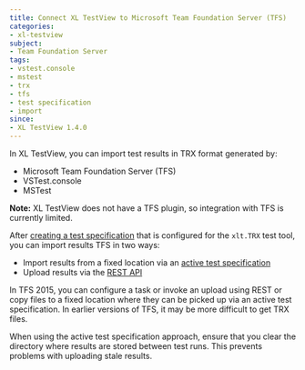 ```yaml
---
title: Connect XL TestView to Microsoft Team Foundation Server (TFS)
categories:
- xl-testview
subject:
- Team Foundation Server
tags:
- vstest.console
- mstest
- trx
- tfs
- test specification
- import
since:
- XL TestView 1.4.0
---
```


In XL TestView, you can import test results in TRX format generated by:

* Microsoft Team Foundation Server (TFS)
* VSTest.console
* MSTest

**Note:** XL TestView does not have a TFS plugin, so integration with TFS is currently limited.

After [creating a test specification](/xl-testview/how-to/create-a-test-specification.html) that is configured for the `xlt.TRX` test tool, you can import results TFS in two ways:

* Import results from a fixed location via an [active test specification](/xl-testview/concept/key-concepts.html#test-specifications)
* Upload results via the [REST API](/xl-testview/latest/rest-api/)

In TFS 2015, you can configure a task or invoke an upload using REST or copy files to a fixed location where they can be picked up via an active test specification. In earlier versions of TFS, it may be more difficult to get TRX files.

When using the active test specification approach, ensure that you clear the directory where results are stored between test runs. This prevents problems with uploading stale results.
